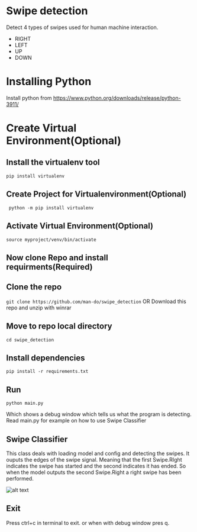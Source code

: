 # Swipe detection

Detect 4 types of swipes used for human machine interaction.

- RIGHT
- LEFT
- UP
- DOWN

# Installing Python

Install python from https://www.python.org/downloads/release/python-3911/

# Create Virtual Environment(Optional)

## Install the virtualenv tool

`pip install virtualenv`

## Create Project for Virtualenvironment(Optional)

` python -m pip install virtualenv`

## Activate Virtual Environment(Optional)

`source myproject/venv/bin/activate `

## Now clone Repo and install requirments(Required)

## Clone the repo

`git clone https://github.com/man-do/swipe_detection` OR Download this repo and unzip with winrar

## Move to repo local directory

`cd swipe_detection`

## Install dependencies

`pip install -r requirements.txt`

## Run

`python main.py`

Which shows a debug window which tells us what the program is detecting.
Read main.py for example on how to use Swipe Classifier

## Swipe Classifier

This class deals with loading model and config and detecting the swipes. It ouputs the edges of the swipe signal. Meaning that the first Swipe.RIght indicates the swipe has started and the second indicates it has ended. So when the model outputs the second Swipe.Right a right swipe has been performed.

![alt text](https://github.com/man-do/swipe_detection/blob/main/imgs/flow.jpg)

## Exit

Press ctrl+c in terminal to exit. or when with debug window pres q.

